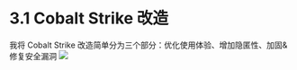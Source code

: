 # 3.1 Cobalt Strike 改造

我将 Cobalt Strike 改造简单分为三个部分：优化使用体验、增加隐匿性、加固&修复安全漏洞 [![](https://mermaid.ink/img/pako:eNqrVkrOT0lVslJKL0osyFDwCYrJc85PSswpCS4pysxOfTZl58uGBba2dk8XzXvateDlrAlPe\_Y\_a1iOS1XXgqezdz2d1PNk\_7qnS3qfrut82rri2Z7-Z1vm4dDxZM-Mpz3Tnuzd\_3zKiid7J79c1aOko5SbWpSbmJkCdFV1TJ6CQoxSSUZqbmqMkhWQmZKalliaUxKjFJNXC1SaWFqSH1yZl6xkVVJUmqqjVFqQkliS6pKZCPRPLkywIDEvKj8fmatkVa1UoWRlbKRnAARmxibmZqZmRiaWpjpKlUpWRhbGeuaWlpYWFiYGxsZGBsa1OkpVYAMMdZRSUzJL8ot8IaEGDrxaAMjkhnI?type=png)](https://mermaid-js.github.io/mermaid-live-editor/edit#pako:eNqrVkrOT0lVslJKL0osyFDwCYrJc85PSswpCS4pysxOfTZl58uGBba2dk8XzXvateDlrAlPe\_Y\_a1iOS1XXgqezdz2d1PNk\_7qnS3qfrut82rri2Z7-Z1vm4dDxZM-Mpz3Tnuzd\_3zKiid7J79c1aOko5SbWpSbmJkCdFV1TJ6CQoxSSUZqbmqMkhWQmZKalliaUxKjFJNXC1SaWFqSH1yZl6xkVVJUmqqjVFqQkliS6pKZCPRPLkywIDEvKj8fmatkVa1UoWRlbKRnAARmxibmZqZmRiaWpjpKlUpWRhbGeuaWlpYWFiYGxsZGBsa1OkpVYAMMdZRSUzJL8ot8IaEGDrxaAMjkhnI)
